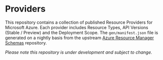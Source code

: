 # Providers

This repository contains a collection of published Resource Providers for
Microsoft Azure. Each provider includes Resource Types, API Versions (Stable /
Preview) and the Deployment Scope. The `gen/manifest.json` file is generated on a
nightly basis from the upstream
[Azure Resource Manager Schemas](https://github.com/azure/azure-resource-manager-schemas)
repository.

_Please note this repository is under development and subject to change._
